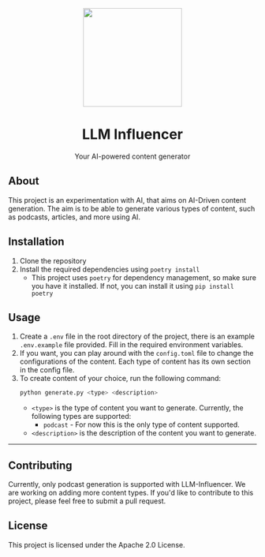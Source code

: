 <div align="center">
<img width="200px" src="https://raw.githubusercontent.com/iamadhee/llm-influencer/main/assets/influencer.png">
<h1>LLM Influencer</h1></div>

<div align="center">
Your AI-powered content generator
</div>


## About
This project is an experimentation with AI, that aims on AI-Driven content generation. The aim is to be able to generate various types of content, such as podcasts, articles, and more using AI.

## Installation

1. Clone the repository
2. Install the required dependencies using `poetry install`
   - This project uses `poetry` for dependency management, so make sure you have it installed. If not, you can install it using `pip install poetry`

## Usage
1. Create a `.env` file in the root directory of the project, there is an example `.env.example` file provided. Fill in the required environment variables.
2. If you want, you can play around with the `config.toml` file to change the configurations of the content. Each type of content has its own section in the config file.
3. To create content of your choice, run the following command:
    ```bash
    python generate.py <type> <description>
    ```
    - `<type>` is the type of content you want to generate. Currently, the following types are supported:
        - `podcast` - For now this is the only type of content supported.
    - `<description>` is the description of the content you want to generate.

---

## Contributing
Currently, only podcast generation is supported with LLM-Influencer. We are working on adding more content types. If you'd like to contribute to this project, please feel free to submit a pull request.

## License
This project is licensed under the Apache 2.0 License.






